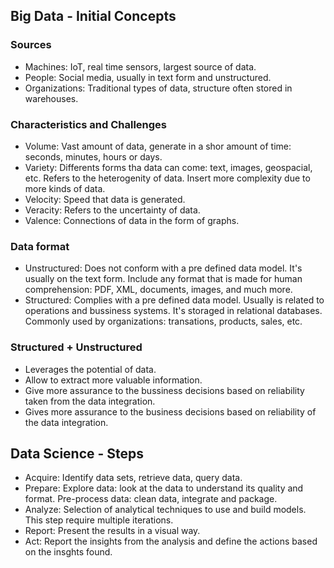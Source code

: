 ## Big Data - Initial Concepts

### Sources 
- Machines: IoT, real time sensors, largest source of data. 
- People: Social media, usually in text form and unstructured.
- Organizations: Traditional types of data, structure often stored in warehouses. 

### Characteristics and Challenges
- Volume: Vast amount of data, generate in a shor amount of time: seconds, minutes, hours or days.
- Variety: Differents forms tha data can come: text, images, geospacial, etc. Refers to the heterogenity of data. Insert more complexity due to more kinds of data.
- Velocity: Speed that data is generated.
- Veracity: Refers to the uncertainty of data. 
- Valence: Connections of data in the form of graphs.

### Data format
- Unstructured: Does not conform with a pre defined data model. It's usually on the text form. Include any format that is made for human comprehension: PDF, XML, documents, images, and much more.  
- Structured:  Complies with a pre defined data model. Usually is related to operations and bussiness systems. It's storaged in relational databases. Commonly used by organizations: transations, products, sales, etc.

### Structured + Unstructured
- Leverages the potential of data. 
- Allow to extract more valuable information.
- Give more assurance to the bussiness decisions based on reliability taken from the data integration.
- Gives more assurance to the business decisions based on reliability of the data integration. 

## Data Science - Steps
- Acquire: Identify data sets, retrieve data, query data. 
- Prepare: Explore data: look at the data to understand its quality and format. Pre-process data: clean data, integrate and package.
- Analyze: Selection of analytical techniques to use and build models. This step require multiple iterations.
- Report: Present the results in a visual way.
- Act: Report the insights from the analysis and define the actions based on the insghts found. 
